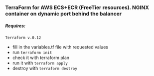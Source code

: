 ### TerraForm for AWS ECS+ECR (FreeTier resources). NGINX container on dynamic port behind the balancer
##### Requires:
    Terraform v.0.12
* fill in the variables.tf file with requested values
* run ````terraform init````
* check it with terraform plan
* run it with ````terraform apply````
* destroy with ````terraform destroy````
